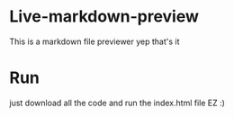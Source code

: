 # Live-markdown-preview
This is a markdown file previewer
yep that's it

# Run
just download all the code and run the index.html file
EZ :)
